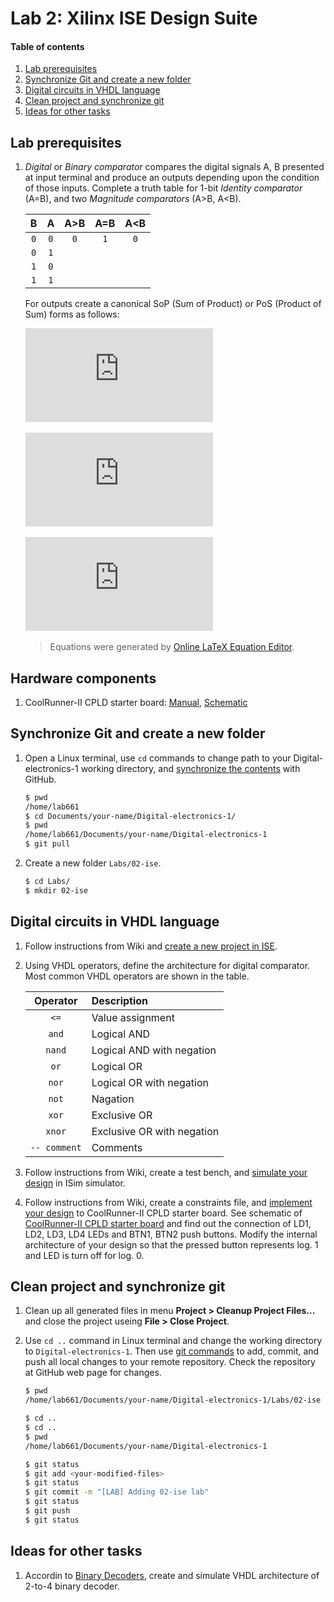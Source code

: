 # Lab 2: Xilinx ISE Design Suite

#### Table of contents

1. [Lab prerequisites](#Lab-prerequisites)
2. [Synchronize Git and create a new folder](#Synchronize-Git-and-create-a-new-folder)
3. [Digital circuits in VHDL language](#Digital-circuits-in-VHDL-language)
4. [Clean project and synchronize git](#Clean-project-and-synchronize-git)
5. [Ideas for other tasks](#Ideas-for-other-tasks)


## Lab prerequisites

1. *Digital* or *Binary comparator* compares the digital signals A, B presented at input terminal and produce an outputs depending upon the condition of those inputs. Complete a truth table for 1-bit *Identity comparator* (A=B), and two *Magnitude comparators* (A>B, A<B).

    | **B** | **A** | **A>B** | **A=B** | **A<B** |
    | :-: | :-: | :-: | :-: | :-: |
    | `0` | `0` | `0` | `1` | `0` |
    | `0` | `1` |  |   |   |
    | `1` | `0` |  |   |   |
    | `1` | `1` |  |   |   |

    For outputs create a canonical SoP (Sum of Product) or PoS (Product of Sum) forms as follows:

    ![equation](https://latex.codecogs.com/gif.latex?y_%7BA%3CB%7D%5E%7BSoP%7D%20%3D)
    &nbsp;

    ![equation](https://latex.codecogs.com/gif.latex?y_%7BA%3DB%7D%5E%7BSoP%7D%20%3D)
    &nbsp;

    ![equation](https://latex.codecogs.com/gif.latex?y_%7BA%3EB%7D%5E%7BPoS%7D%20%3D)
    &nbsp;

    > Equations were generated by [Online LaTeX Equation Editor](https://www.codecogs.com/latex/eqneditor.php).
    >


## Hardware components

1. CoolRunner-II CPLD starter board: [Manual](../../Docs/coolrunner-ii_rm.pdf), [Schematic](../../Docs/coolrunner-ii_sch.pdf)


## Synchronize Git and create a new folder

1. Open a Linux terminal, use `cd` commands to change path to your Digital-electronics-1 working directory, and [synchronize the contents](https://github.com/joshnh/Git-Commands) with GitHub.

    ```bash
    $ pwd
    /home/lab661
    $ cd Documents/your-name/Digital-electronics-1/
    $ pwd
    /home/lab661/Documents/your-name/Digital-electronics-1
    $ git pull
    ```

2. Create a new folder `Labs/02-ise`.

    ```bash
    $ cd Labs/
    $ mkdir 02-ise
    ```


## Digital circuits in VHDL language

1. Follow instructions from Wiki and [create a new project in ISE](https://github.com/tomas-fryza/Digital-electronics-1/wiki/How-to-create-a-new-project-in-ISE).

2. Using VHDL operators, define the architecture for digital comparator. Most common VHDL operators are shown in the table.

    | **Operator** | **Description** |
    | :-: | :-- |
    | `<=` | Value assignment |
    | `and` | Logical AND |
    | `nand` | Logical AND with negation |
    | `or` | Logical OR |
    | `nor` | Logical OR with negation |
    | `not` | Nagation |
    | `xor` | Exclusive OR |
    | `xnor` | Exclusive OR with negation |
    | `-- comment` | Comments |

3. Follow instructions from Wiki, create a test bench, and [simulate your design](https://github.com/tomas-fryza/Digital-electronics-1/wiki/How-to-Simulate-Your-Design-in-ISE) in ISim simulator.

4. Follow instructions from Wiki, create a constraints file, and [implement your design](XXXX) to CoolRunner-II CPLD starter board. See schematic of [CoolRunner-II CPLD starter board](../../Docs/coolrunner-ii_sch.pdf) and find out the connection of LD1, LD2, LD3, LD4 LEDs and BTN1, BTN2 push buttons. Modify the internal architecture of your design so that the pressed button represents log. 1 and LED is turn off for log. 0.


## Clean project and synchronize git

1. Clean up all generated files in menu **Project > Cleanup Project Files...** and close the project useing **File > Close Project**.

2. Use `cd ..` command in Linux terminal and change the working directory to `Digital-electronics-1`. Then use [git commands](https://github.com/joshnh/Git-Commands) to add, commit, and push all local changes to your remote repository. Check the repository at GitHub web page for changes.

    ```bash
    $ pwd
    /home/lab661/Documents/your-name/Digital-electronics-1/Labs/02-ise

    $ cd ..
    $ cd ..
    $ pwd
    /home/lab661/Documents/your-name/Digital-electronics-1

    $ git status
    $ git add <your-modified-files>
    $ git status
    $ git commit -m "[LAB] Adding 02-ise lab"
    $ git status
    $ git push
    $ git status
    ```


## Ideas for other tasks

1. Accordin to [Binary Decoders](https://www.electronics-tutorials.ws/combination/comb_5.html), create and simulate VHDL architecture of 2-to-4 binary decoder.
